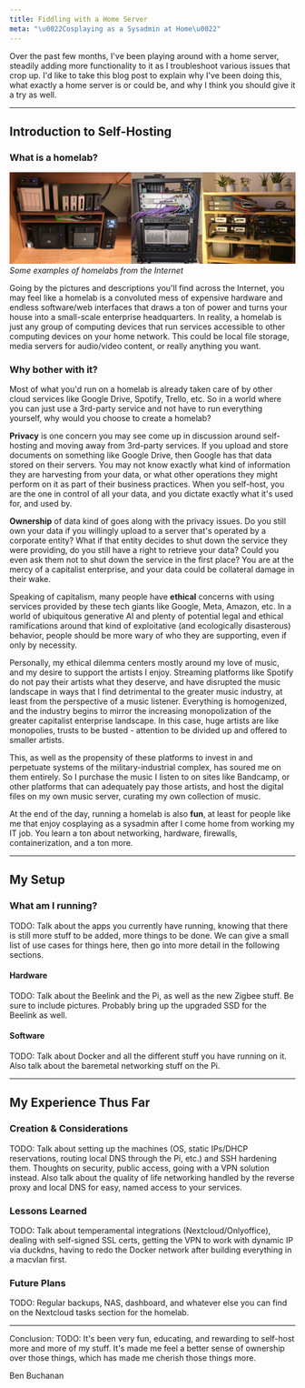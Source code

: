 ```yaml
---
title: Fiddling with a Home Server
meta: "\u0022Cosplaying as a Sysadmin at Home\u0022"
---
```


Over the past few months, I've been playing around with a home server, steadily
adding more functionality to it as I troubleshoot various issues that crop up.
I'd like to take this blog post to explain why I've been doing this, what
exactly a home server is or could be, and why I think you should give it a try
as well.

---

## Introduction to Self-Hosting

### What is a homelab?

![Homelab Examples](/assets/blog/2024-11-29-Homelab-Examples.jpg)
*Some examples of homelabs from the Internet*

Going by the pictures and descriptions you'll find across the Internet, you may
feel like a homelab is a convoluted mess of expensive hardware and endless
software/web interfaces that draws a ton of power and turns your house into a
small-scale enterprise headquarters. In reality, a homelab is just any group of
computing devices that run services accessible to other computing devices on
your home network. This could be local file storage, media servers for
audio/video content, or really anything you want.

### Why bother with it?

Most of what you'd run on a homelab is already taken care of by other cloud
services like Google Drive, Spotify, Trello, etc. So in a world where you can
just use a 3rd-party service and not have to run everything yourself, why would
you choose to create a homelab?

**Privacy** is one concern you may see come up in discussion around self-hosting
and moving away from 3rd-party services. If you upload and store documents on
something like Google Drive, then Google has that data stored on their servers.
You may not know exactly what kind of information they are harvesting from your
data, or what other operations they might perform on it as part of their
business practices. When you self-host, you are the one in control of all your
data, and you dictate exactly what it's used for, and used by.

**Ownership** of data kind of goes along with the privacy issues. Do you still
own your data if you willingly upload to a server that's operated by a corporate
entity? What if that entity decides to shut down the service they were
providing, do you still have a right to retrieve your data? Could you even ask
them not to shut down the service in the first place? You are at the mercy of a
capitalist enterprise, and your data could be collateral damage in their wake.

Speaking of capitalism, many people have **ethical** concerns with using
services provided by these tech giants like Google, Meta, Amazon, etc. In a
world of ubiquitous generative AI and plenty of potential legal and ethical
ramifications around that kind of exploitative (and ecologically disasterous)
behavior, people should be more wary of who they are supporting, even if only by
necessity.

Personally, my ethical dilemma centers mostly around my love of music, and my
desire to support the artists I enjoy. Streaming platforms like Spotify do not
pay their artists what they deserve, and have disrupted the music landscape in
ways that I find detrimental to the greater music industry, at least from the
perspective of a music listener. Everything is homogenized, and the industry
begins to mirror the increasing monopolization of the greater capitalist
enterprise landscape. In this case, huge artists are like monopolies, trusts to
be busted - attention to be divided up and offered to smaller artists.

This, as well as the propensity of these platforms to invest in and perpetuate
systems of the military-industrial complex, has soured me on them entirely. So I
purchase the music I listen to on sites like Bandcamp, or other platforms that
can adequately pay those artists, and host the digital files on my own music
server, curating my own collection of music.

At the end of the day, running a homelab is also **fun**, at least for people
like me that enjoy cosplaying as a sysadmin after I come home from working my IT
job. You learn a ton about networking, hardware, firewalls, containerization,
and a ton more.

---

## My Setup

### What am I running?

TODO: Talk about the apps you currently have running, knowing that there is
still more stuff to be added, more things to be done. We can give a small list
of use cases for things here, then go into more detail in the following
sections.

#### Hardware

TODO: Talk about the Beelink and the Pi, as well as the new Zigbee stuff. Be
sure to include pictures. Probably bring up the upgraded SSD for the Beelink as
well.

#### Software

TODO: Talk about Docker and all the different stuff you have running on it. Also
talk about the baremetal networking stuff on the Pi.

---

## My Experience Thus Far

### Creation & Considerations

TODO: Talk about setting up the machines (OS, static IPs/DHCP reservations,
routing local DNS through the Pi, etc.) and SSH hardening them. Thoughts on
security, public access, going with a VPN solution instead. Also talk about the
quality of life networking handled by the reverse proxy and local DNS for easy,
named access to your services.


### Lessons Learned

TODO: Talk about temperamental integrations (Nextcloud/Onlyoffice), dealing with
self-signed SSL certs, getting the VPN to work with dynamic IP via duckdns,
having to redo the Docker network after building everything in a macvlan first.

### Future Plans

TODO: Regular backups, NAS, dashboard, and whatever else you can find on the
Nextcloud tasks section for the homelab.

---

Conclusion: TODO: It's been very fun, educating, and rewarding to self-host more
and more of my stuff. It's made me feel a better sense of ownership over those
things, which has made me cherish those things more.

<div class="attrib">
Ben Buchanan
</div>
